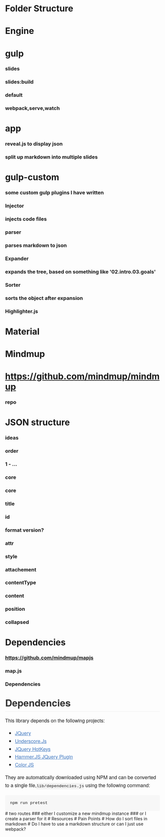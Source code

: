 # Folder Structure
# Engine
# gulp
### slides
### slides:build
### default
### webpack,serve,watch
# app
### reveal.js to display json
### split up markdown into multiple slides
# gulp-custom
### some custom gulp plugins I have written
### Injector
### injects code files
### parser
### parses markdown to json
### Expander
### expands the tree, based on something like '02.intro.03.goals'
### Sorter
### sorts the object after expansion
### Highlighter.js
# Material
# Mindmup
# https://github.com/mindmup/mindmup
### repo
# JSON structure
### ideas
### order
### 1 - ...
### core
### core
### title
### id
### format version?
### attr
### style
### attachement
### contentType
### content
### position
### collapsed
# Dependencies
### https://github.com/mindmup/mapjs
### map.js
### Dependencies
<h1 style="box-sizing: border-box; font-size: 2.25em; margin-top: 1em; margin-bottom: 16px; line-height: 1.2; position: relative; padding-bottom: 0.3em; border-bottom-width: 1px; border-bottom-style: solid; border-bottom-color: rgb(238, 238, 238); color: rgb(51, 51, 51); font-family: 'Helvetica Neue', Helvetica, 'Segoe UI', Arial, freesans, sans-serif;">Dependencies</h1><p style="box-sizing: border-box; margin-bottom: 16px; font-family: 'Helvetica Neue', Helvetica, 'Segoe UI', Arial, freesans, sans-serif; font-size: 16px; line-height: 25.6px;">This library depends on the following projects:</p><ul style="box-sizing: border-box; padding-left: 2em; margin-bottom: 16px; font-family: 'Helvetica Neue', Helvetica, 'Segoe UI', Arial, freesans, sans-serif; font-size: 16px; line-height: 25.6px;"><li style="box-sizing: border-box;"><a href="http://jquery.com/" style="box-sizing: border-box; color: rgb(64, 120, 192); background-color: transparent;" target="_blank">JQuery</a></li><li style="box-sizing: border-box;"><a href="http://underscorejs.org/" style="box-sizing: border-box; color: rgb(64, 120, 192); background-color: transparent;" target="_blank">Underscore.Js</a></li><li style="box-sizing: border-box;"><a href="http://jquery.com/" style="box-sizing: border-box; color: rgb(64, 120, 192); background-color: transparent;" target="_blank">JQuery HotKeys</a></li><li style="box-sizing: border-box;"><a href="http://eightmedia.github.com/hammer.js" style="box-sizing: border-box; color: rgb(64, 120, 192); background-color: transparent;" target="_blank">Hammer.JS JQuery Plugin</a></li><li style="box-sizing: border-box;"><a href="https://github.com/harthur/color" style="box-sizing: border-box; color: rgb(64, 120, 192); background-color: transparent;" target="_blank">Color JS</a></li></ul><p style="box-sizing: border-box; margin-bottom: 16px; font-family: 'Helvetica Neue', Helvetica, 'Segoe UI', Arial, freesans, sans-serif; font-size: 16px; line-height: 25.6px;">They are automatically downloaded using NPM and can be converted to a single file,<code style="box-sizing: border-box; font-family: Consolas, 'Liberation Mono', Menlo, Courier, monospace; font-size: 13.6px; padding: 0.2em 0px; margin: 0px; background-color: rgba(0, 0, 0, 0.0392157);">lib/dependencies.js</code>&nbsp;using the following command:</p><pre style="box-sizing: border-box; overflow: auto; font-family: Consolas, 'Liberation Mono', Menlo, Courier, monospace; font-size: 13.6px; font-stretch: normal; line-height: 1.45; padding: 16px; border-radius: 3px; word-wrap: normal; margin-bottom: 0px !important; background-color: rgb(247, 247, 247);"><code style="box-sizing: border-box; font-family: Consolas, 'Liberation Mono', Menlo, Courier, monospace; font-size: 13.6px; margin: 0px; word-break: normal; white-space: pre; display: inline; max-width: initial; overflow: initial; line-height: inherit; word-wrap: normal; background-image: initial; background-attachment: initial; background-size: initial; background-origin: initial; background-clip: initial; background-position: initial; background-repeat: initial;">npm run pretest</code></pre>
# two routes
### either I customize a new mindmup instance
### or I create a parser for it
# Resources
# Pain Points
# How do I sort files in markdown
# Do I have to use a markdown structure or can I just use webpack?

